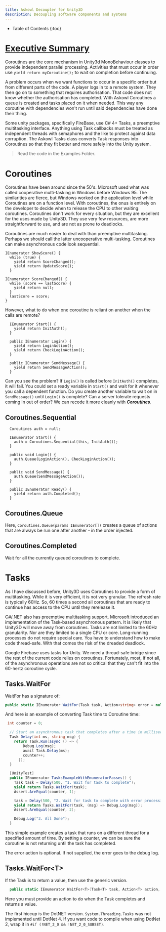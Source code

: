 ```yaml
---
title: Askowl Decoupler for Unity3D
description: Decoupling software components and systems
---
```

* Table of Contents
{:toc}
# [Executive Summary](http://www.askowl.net/unity-coroutines)
Coroutines are the core mechanism in Unity3d MonoBehaviour classes to provide independent parallel processing. Activities that must occur in order use `yield return myCoroutine();` to wait on completion before continuing.

A problem occurs when we want functions to occur in a specific order but from different parts of the code. A player logs in to a remote system. They then go on to something that requires authorisation. That code does not know whether the authorisation has completed. With Askowl Coroutines a queue is created and tasks placed on it when needed. This way any coroutine with dependencies won't run until said dependencies have done their thing.

Some unity packages, specifically FireBase, use C# 4+ Tasks, a preemptive multitasking interface. Anything using Task callbacks must be treated as independent threads with semaphores and the like to protect against data corruption. The Askowl Tasks class converts Task responses into Coroutines so that they fit better and more safely into the Unity system.

> Read the code in the Examples Folder.

# Coroutines

Coroutines have been around since the 50's. Microsoft used what was called cooperative multi-tasking in Windows before Windows 95. The similarities are fierce, but Windows worked on the application level while Coroutines are on a function level. With coroutines, the onus is entirely on the developer to decide when to release the CPU to other waiting coroutines. Coroutines don't work for every situation, but they are excellent for the uses made by Unity3D. They use very few resources, are more straightforward to use, and are not as prone to deadlocks.

Coroutines are much easier to deal with than preemptive multitasking. Perhaps we should call the latter uncooperative multi-tasking. Coroutines can make asynchronous code look sequential.

```#C
IEnumerator ShowScore() {
  while (true) {
    yield return ScoreChanged();
    yield return UpdateScore();
  }

IEnumerator ScoreChanged() {
  while (score == lastScore) {
    yield return null;
  }
  lastScore = score;
}
```

However, what to do when one coroutine is reliant on another when the calls are remote?

```#C
  IEnumerator Start() {
    yield return InitAuth();
  }

  public IEnumerator Login() {
    yield return LoginAction();
    yield return CheckLoginAction();
  }

  public IEnumerator SendMessage() {
    yield return SendMessageAction();
  }
```

Can you see the problem? If ```Login()``` is called before ```InitAuth()``` completes, it will fail. You could set a ready variable in ```Start()``` and wait for it whenever you call a dependent function. Do you create another variable to wait on in ```SendMessage()``` until ```Login()``` is complete? Can a server tolerate requests coming in out of order? We can recode it more cleanly with ***Coroutines***.

## Coroutines.Sequential

```#C
  Coroutines auth = null;

  IEnumerator Start() {
    auth = Coroutines.Sequential(this, InitAuth());
  }

  public void Login() {
    auth.Queue(LoginAction(), CheckLoginAction());
  }

  public void SendMessage() {
    auth.Queue(SendMessageAction());
  } 

  public IEnumerator Ready() {
    yield return auth.Completed();
  }
```

## Coroutines.Queue
Here, `Coroutines.Queue(params IEnumerator[])` creates a queue of actions that are always be run one after another - in the order injected.

## Coroutines.Completed
Wait for all the currently queued coroutines to complete.

# Tasks

As I have discussed before, Unity3D uses Coroutines to provide a form of multitasking. While it is very efficient, it is not very granular. The refresh rate is typically 60Hz. So, 60 times a second all coroutines that are ready to continue has access to the CPU until they rerelease it.

C#/.NET also has preemptive multitasking support. Microsoft introduced an implementation of the Task-based asynchronous pattern. It is likely that Unity3D will move away from coroutines. Tasks are not limited to the 60Hz granularity. Nor are they limited to a single CPU or core. Long-running processes do not require special care. You have to understand how to make code thread-safe. With that comes the risk of the dreaded deadlock.

Google Firebase uses tasks for Unity. We need a thread-safe bridge since the rest of the current code relies on coroutines. Fortunately, most, if not all, of the asynchronous operations are not so critical that they can't fit into the 60-hertz coroutine cycle.

## Tasks.WaitFor
WaitFor has a signature of:
```c#
public static IEnumerator WaitFor(Task task, Action<string> error = null);
```
And here is an example of converting Task time to Coroutine time:
```c#
 int counter = 0;

  // Start an asynchronous task that completes after a time in milliseconds
  Task Delay(int ms, string msg) {
    return Task.Run(async () => {
        Debug.Log(msg);
        await Task.Delay(ms);
        counter++;
      });
  }

  [UnityTest]
  public IEnumerator TasksExampleWithEnumeratorPasses() {
    Task task = Delay(500, "1. Wait for task to complete");
    yield return Tasks.WaitFor(task);
    Assert.AreEqual(counter, 1);

    task = Delay(500, "2. Wait for task to complete with error processing");
    yield return Tasks.WaitFor(task, (msg) => Debug.Log(msg));
    Assert.AreEqual(counter, 2);

    Debug.Log("3. All Done");
  }
```

This simple example creates a task that runs on a different thread for a specified amount of time. By setting a counter, we can be sure the coroutine is not returning until the task has completed.

The error action is optional. If not supplied, the error goes to the debug log.

## Tasks.WaitFor&lt;T>
If the Task is to return a value, then use the generic version.

```c#
  public static IEnumerator WaitFor<T>(Task<T> task, Action<T> action, Action<string> error = null);
```
Here you must provide an action to do when the Task completes and returns a value.

The first hiccup is the DotNET version. ```System.Threading.Tasks``` was not implemented until DotNet 4. If you want code to compile when using DotNet 2, wrap it in ```#if (!NET_2_0 && !NET_2_0_SUBSET)```.
